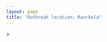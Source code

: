 ```yaml
---
layout: page
title: "Outbreak location: Raurkela"
---
```

<div id="mapid">
<script src="https://buda-magenta.github.io/hazard_map/load_map.js"></script>
><script>
var marker_outbreak = L.marker([22.214285, 84.872437],{"autoPan": true}).addTo(map); marker_outbreak.bindTooltip("Raurkela").openTooltip();

var circle_1 = L.circle([22.801519, 86.202958], {"pane": "markerPane", "color": "red", "fill": true, "fillOpacity": 0.2, "fillRule": "evenodd", "lineCap": "round", "lineJoin": "round", "opacity": 1.0, "radius": 318428, "stroke": true, "weight": 2}).addTo(map);
circle_1.bindTooltip("Jamshedpur<br>rank: 1<br>hazard index: 0.079607")

var circle_2 = L.circle([21.400000, 83.883333], {"pane": "markerPane", "color": "red", "fill": true, "fillOpacity": 0.2, "fillRule": "evenodd", "lineCap": "round", "lineJoin": "round", "opacity": 1.0, "radius": 284363, "stroke": true, "weight": 2}).addTo(map);
circle_2.bindTooltip("Sambalpur<br>rank: 2<br>hazard index: 0.071091")

var circle_3 = L.circle([20.266777, 85.843559], {"pane": "markerPane", "color": "red", "fill": true, "fillOpacity": 0.2, "fillRule": "evenodd", "lineCap": "round", "lineJoin": "round", "opacity": 1.0, "radius": 215543, "stroke": true, "weight": 2}).addTo(map);
circle_3.bindTooltip("Bhubaneswar<br>rank: 3<br>hazard index: 0.053886")

var circle_4 = L.circle([23.370035, 85.325013], {"pane": "markerPane", "color": "red", "fill": true, "fillOpacity": 0.2, "fillRule": "evenodd", "lineCap": "round", "lineJoin": "round", "opacity": 1.0, "radius": 141527, "stroke": true, "weight": 2}).addTo(map);
circle_4.bindTooltip("Ranchi<br>rank: 4<br>hazard index: 0.035382")

var circle_5 = L.circle([20.468600, 85.879200], {"pane": "markerPane", "color": "red", "fill": true, "fillOpacity": 0.2, "fillRule": "evenodd", "lineCap": "round", "lineJoin": "round", "opacity": 1.0, "radius": 83038, "stroke": true, "weight": 2}).addTo(map);
circle_5.bindTooltip("Cuttack<br>rank: 5<br>hazard index: 0.020760")

var circle_6 = L.circle([19.087076, 82.023572], {"pane": "markerPane", "color": "red", "fill": true, "fillOpacity": 0.2, "fillRule": "evenodd", "lineCap": "round", "lineJoin": "round", "opacity": 1.0, "radius": 58735, "stroke": true, "weight": 2}).addTo(map);
circle_6.bindTooltip("Jagdalpur<br>rank: 6<br>hazard index: 0.014684")

var circle_7 = L.circle([22.782355, 86.159003], {"pane": "markerPane", "color": "red", "fill": true, "fillOpacity": 0.2, "fillRule": "evenodd", "lineCap": "round", "lineJoin": "round", "opacity": 1.0, "radius": 45557, "stroke": true, "weight": 2}).addTo(map);
circle_7.bindTooltip("Adityapur<br>rank: 7<br>hazard index: 0.011389")

var circle_8 = L.circle([22.541418, 88.357691], {"pane": "markerPane", "color": "red", "fill": true, "fillOpacity": 0.2, "fillRule": "evenodd", "lineCap": "round", "lineJoin": "round", "opacity": 1.0, "radius": 38557, "stroke": true, "weight": 2}).addTo(map);
circle_8.bindTooltip("Kolkata<br>rank: 8<br>hazard index: 0.009639")

var circle_9 = L.circle([22.500000, 83.500000], {"pane": "markerPane", "color": "red", "fill": true, "fillOpacity": 0.2, "fillRule": "evenodd", "lineCap": "round", "lineJoin": "round", "opacity": 1.0, "radius": 35436, "stroke": true, "weight": 2}).addTo(map);
circle_9.bindTooltip("Raigarh<br>rank: 9<br>hazard index: 0.008859")

var circle_10 = L.circle([12.979120, 77.591300], {"pane": "markerPane", "color": "red", "fill": true, "fillOpacity": 0.2, "fillRule": "evenodd", "lineCap": "round", "lineJoin": "round", "opacity": 1.0, "radius": 33728, "stroke": true, "weight": 2}).addTo(map);
circle_10.bindTooltip("Bangalore<br>rank: 10<br>hazard index: 0.008432")

var circle_11 = L.circle([22.383333, 82.133333], {"pane": "markerPane", "color": "red", "fill": true, "fillOpacity": 0.2, "fillRule": "evenodd", "lineCap": "round", "lineJoin": "round", "opacity": 1.0, "radius": 33592, "stroke": true, "weight": 2}).addTo(map);
circle_11.bindTooltip("Bilaspur<br>rank: 11<br>hazard index: 0.008398")

var circle_12 = L.circle([19.807608, 85.825254], {"pane": "markerPane", "color": "red", "fill": true, "fillOpacity": 0.2, "fillRule": "evenodd", "lineCap": "round", "lineJoin": "round", "opacity": 1.0, "radius": 24813, "stroke": true, "weight": 2}).addTo(map);
circle_12.bindTooltip("Puri<br>rank: 12<br>hazard index: 0.006203")

var circle_13 = L.circle([23.122634, 83.198189], {"pane": "markerPane", "color": "red", "fill": true, "fillOpacity": 0.2, "fillRule": "evenodd", "lineCap": "round", "lineJoin": "round", "opacity": 1.0, "radius": 23277, "stroke": true, "weight": 2}).addTo(map);
circle_13.bindTooltip("Ambikapur<br>rank: 13<br>hazard index: 0.005819")

var circle_14 = L.circle([19.075990, 72.877393], {"pane": "markerPane", "color": "red", "fill": true, "fillOpacity": 0.2, "fillRule": "evenodd", "lineCap": "round", "lineJoin": "round", "opacity": 1.0, "radius": 15502, "stroke": true, "weight": 2}).addTo(map);
circle_14.bindTooltip("Mumbai<br>rank: 14<br>hazard index: 0.003876")

var circle_15 = L.circle([21.149813, 79.082056], {"pane": "markerPane", "color": "red", "fill": true, "fillOpacity": 0.2, "fillRule": "evenodd", "lineCap": "round", "lineJoin": "round", "opacity": 1.0, "radius": 13819, "stroke": true, "weight": 2}).addTo(map);
circle_15.bindTooltip("Nagpur<br>rank: 15<br>hazard index: 0.003455")

var circle_16 = L.circle([21.237947, 81.633683], {"pane": "markerPane", "color": "red", "fill": true, "fillOpacity": 0.2, "fillRule": "evenodd", "lineCap": "round", "lineJoin": "round", "opacity": 1.0, "radius": 13685, "stroke": true, "weight": 2}).addTo(map);
circle_16.bindTooltip("Raipur<br>rank: 16<br>hazard index: 0.003421")

var circle_17 = L.circle([23.795281, 86.430964], {"pane": "markerPane", "color": "red", "fill": true, "fillOpacity": 0.2, "fillRule": "evenodd", "lineCap": "round", "lineJoin": "round", "opacity": 1.0, "radius": 13144, "stroke": true, "weight": 2}).addTo(map);
circle_17.bindTooltip("Dhanbad<br>rank: 17<br>hazard index: 0.003286")

var circle_18 = L.circle([24.476642, 86.606732], {"pane": "markerPane", "color": "red", "fill": true, "fillOpacity": 0.2, "fillRule": "evenodd", "lineCap": "round", "lineJoin": "round", "opacity": 1.0, "radius": 12609, "stroke": true, "weight": 2}).addTo(map);
circle_18.bindTooltip("Deoghar<br>rank: 18<br>hazard index: 0.003152")

var circle_19 = L.circle([17.723128, 83.301284], {"pane": "markerPane", "color": "red", "fill": true, "fillOpacity": 0.2, "fillRule": "evenodd", "lineCap": "round", "lineJoin": "round", "opacity": 1.0, "radius": 10004, "stroke": true, "weight": 2}).addTo(map);
circle_19.bindTooltip("Visakhapatnam<br>rank: 19<br>hazard index: 0.002501")

var circle_20 = L.circle([21.934900, 86.732400], {"pane": "markerPane", "color": "red", "fill": true, "fillOpacity": 0.2, "fillRule": "evenodd", "lineCap": "round", "lineJoin": "round", "opacity": 1.0, "radius": 7698, "stroke": true, "weight": 2}).addTo(map);
circle_20.bindTooltip("Baripada<br>rank: 20<br>hazard index: 0.001925")

var circle_21 = L.circle([18.521428, 73.854454], {"pane": "markerPane", "color": "red", "fill": true, "fillOpacity": 0.2, "fillRule": "evenodd", "lineCap": "round", "lineJoin": "round", "opacity": 1.0, "radius": 7547, "stroke": true, "weight": 2}).addTo(map);
circle_21.bindTooltip("Pune<br>rank: 21<br>hazard index: 0.001887")

var circle_22 = L.circle([22.519770, 82.629515], {"pane": "markerPane", "color": "red", "fill": true, "fillOpacity": 0.2, "fillRule": "evenodd", "lineCap": "round", "lineJoin": "round", "opacity": 1.0, "radius": 7402, "stroke": true, "weight": 2}).addTo(map);
circle_22.bindTooltip("Korba<br>rank: 22<br>hazard index: 0.001851")

var circle_23 = L.circle([25.133173, 86.525040], {"pane": "markerPane", "color": "red", "fill": true, "fillOpacity": 0.2, "fillRule": "evenodd", "lineCap": "round", "lineJoin": "round", "opacity": 1.0, "radius": 6526, "stroke": true, "weight": 2}).addTo(map);
circle_23.bindTooltip("Kharagpur<br>rank: 23<br>hazard index: 0.001632")

var circle_24 = L.circle([16.508759, 80.618510], {"pane": "markerPane", "color": "red", "fill": true, "fillOpacity": 0.2, "fillRule": "evenodd", "lineCap": "round", "lineJoin": "round", "opacity": 1.0, "radius": 6060, "stroke": true, "weight": 2}).addTo(map);
circle_24.bindTooltip("Vijayawada<br>rank: 24<br>hazard index: 0.001515")

var circle_25 = L.circle([23.687130, 86.974659], {"pane": "markerPane", "color": "red", "fill": true, "fillOpacity": 0.2, "fillRule": "evenodd", "lineCap": "round", "lineJoin": "round", "opacity": 1.0, "radius": 4960, "stroke": true, "weight": 2}).addTo(map);
circle_25.bindTooltip("Asansol<br>rank: 25<br>hazard index: 0.001240")

var circle_26 = L.circle([28.651718, 77.221939], {"pane": "markerPane", "color": "red", "fill": true, "fillOpacity": 0.2, "fillRule": "evenodd", "lineCap": "round", "lineJoin": "round", "opacity": 1.0, "radius": 4798, "stroke": true, "weight": 2}).addTo(map);
circle_26.bindTooltip("Delhi<br>rank: 26<br>hazard index: 0.001200")

var circle_27 = L.circle([25.609324, 85.123525], {"pane": "markerPane", "color": "red", "fill": true, "fillOpacity": 0.2, "fillRule": "evenodd", "lineCap": "round", "lineJoin": "round", "opacity": 1.0, "radius": 4580, "stroke": true, "weight": 2}).addTo(map);
circle_27.bindTooltip("Patna<br>rank: 27<br>hazard index: 0.001145")

var circle_28 = L.circle([23.699128, 85.991069], {"pane": "markerPane", "color": "red", "fill": true, "fillOpacity": 0.2, "fillRule": "evenodd", "lineCap": "round", "lineJoin": "round", "opacity": 1.0, "radius": 4157, "stroke": true, "weight": 2}).addTo(map);
circle_28.bindTooltip("Bokaro<br>rank: 28<br>hazard index: 0.001039")

var circle_29 = L.circle([21.199035, 81.397955], {"pane": "markerPane", "color": "red", "fill": true, "fillOpacity": 0.2, "fillRule": "evenodd", "lineCap": "round", "lineJoin": "round", "opacity": 1.0, "radius": 3638, "stroke": true, "weight": 2}).addTo(map);
circle_29.bindTooltip("Durg<br>rank: 29<br>hazard index: 0.000910")

var circle_30 = L.circle([17.388786, 78.461065], {"pane": "markerPane", "color": "red", "fill": true, "fillOpacity": 0.2, "fillRule": "evenodd", "lineCap": "round", "lineJoin": "round", "opacity": 1.0, "radius": 3362, "stroke": true, "weight": 2}).addTo(map);
circle_30.bindTooltip("Hyderabad<br>rank: 30<br>hazard index: 0.000841")

var circle_31 = L.circle([19.309813, 84.797156], {"pane": "markerPane", "color": "red", "fill": true, "fillOpacity": 0.2, "fillRule": "evenodd", "lineCap": "round", "lineJoin": "round", "opacity": 1.0, "radius": 3168, "stroke": true, "weight": 2}).addTo(map);
circle_31.bindTooltip("Brahmapur<br>rank: 31<br>hazard index: 0.000792")

var circle_32 = L.circle([14.449372, 79.987376], {"pane": "markerPane", "color": "red", "fill": true, "fillOpacity": 0.2, "fillRule": "evenodd", "lineCap": "round", "lineJoin": "round", "opacity": 1.0, "radius": 2916, "stroke": true, "weight": 2}).addTo(map);
circle_32.bindTooltip("Nellore<br>rank: 32<br>hazard index: 0.000729")

var circle_33 = L.circle([23.332200, 86.361600], {"pane": "markerPane", "color": "red", "fill": true, "fillOpacity": 0.2, "fillRule": "evenodd", "lineCap": "round", "lineJoin": "round", "opacity": 1.0, "radius": 2837, "stroke": true, "weight": 2}).addTo(map);
circle_33.bindTooltip("Purulia<br>rank: 33<br>hazard index: 0.000709")

var circle_34 = L.circle([23.160894, 79.949770], {"pane": "markerPane", "color": "red", "fill": true, "fillOpacity": 0.2, "fillRule": "evenodd", "lineCap": "round", "lineJoin": "round", "opacity": 1.0, "radius": 2722, "stroke": true, "weight": 2}).addTo(map);
circle_34.bindTooltip("Jabalpur<br>rank: 34<br>hazard index: 0.000681")

var circle_35 = L.circle([18.793568, 80.815939], {"pane": "markerPane", "color": "red", "fill": true, "fillOpacity": 0.2, "fillRule": "evenodd", "lineCap": "round", "lineJoin": "round", "opacity": 1.0, "radius": 2387, "stroke": true, "weight": 2}).addTo(map);
circle_35.bindTooltip("Bijapur<br>rank: 35<br>hazard index: 0.000597")

var circle_36 = L.circle([19.194329, 72.970178], {"pane": "markerPane", "color": "red", "fill": true, "fillOpacity": 0.2, "fillRule": "evenodd", "lineCap": "round", "lineJoin": "round", "opacity": 1.0, "radius": 2227, "stroke": true, "weight": 2}).addTo(map);
circle_36.bindTooltip("Thane<br>rank: 36<br>hazard index: 0.000557")

var circle_37 = L.circle([18.112082, 83.405220], {"pane": "markerPane", "color": "red", "fill": true, "fillOpacity": 0.2, "fillRule": "evenodd", "lineCap": "round", "lineJoin": "round", "opacity": 1.0, "radius": 2108, "stroke": true, "weight": 2}).addTo(map);
circle_37.bindTooltip("Vizianagaram<br>rank: 37<br>hazard index: 0.000527")

var circle_38 = L.circle([17.005045, 81.780473], {"pane": "markerPane", "color": "red", "fill": true, "fillOpacity": 0.2, "fillRule": "evenodd", "lineCap": "round", "lineJoin": "round", "opacity": 1.0, "radius": 1988, "stroke": true, "weight": 2}).addTo(map);
circle_38.bindTooltip("Rajahmundry<br>rank: 38<br>hazard index: 0.000497")

var circle_39 = L.circle([11.001812, 76.962842], {"pane": "markerPane", "color": "red", "fill": true, "fillOpacity": 0.2, "fillRule": "evenodd", "lineCap": "round", "lineJoin": "round", "opacity": 1.0, "radius": 1842, "stroke": true, "weight": 2}).addTo(map);
circle_39.bindTooltip("Coimbatore<br>rank: 39<br>hazard index: 0.000461")

var circle_40 = L.circle([20.011247, 73.790236], {"pane": "markerPane", "color": "red", "fill": true, "fillOpacity": 0.2, "fillRule": "evenodd", "lineCap": "round", "lineJoin": "round", "opacity": 1.0, "radius": 1762, "stroke": true, "weight": 2}).addTo(map);
circle_40.bindTooltip("Nashik<br>rank: 40<br>hazard index: 0.000441")

var circle_41 = L.circle([13.083694, 80.270186], {"pane": "markerPane", "color": "red", "fill": true, "fillOpacity": 0.2, "fillRule": "evenodd", "lineCap": "round", "lineJoin": "round", "opacity": 1.0, "radius": 1712, "stroke": true, "weight": 2}).addTo(map);
circle_41.bindTooltip("Chennai<br>rank: 41<br>hazard index: 0.000428")

var circle_42 = L.circle([20.761862, 77.192172], {"pane": "markerPane", "color": "red", "fill": true, "fillOpacity": 0.2, "fillRule": "evenodd", "lineCap": "round", "lineJoin": "round", "opacity": 1.0, "radius": 1654, "stroke": true, "weight": 2}).addTo(map);
circle_42.bindTooltip("Akola<br>rank: 42<br>hazard index: 0.000414")

var circle_43 = L.circle([12.305183, 76.655361], {"pane": "markerPane", "color": "red", "fill": true, "fillOpacity": 0.2, "fillRule": "evenodd", "lineCap": "round", "lineJoin": "round", "opacity": 1.0, "radius": 1585, "stroke": true, "weight": 2}).addTo(map);
circle_43.bindTooltip("Mysore<br>rank: 43<br>hazard index: 0.000396")

var circle_44 = L.circle([24.796436, 85.007956], {"pane": "markerPane", "color": "red", "fill": true, "fillOpacity": 0.2, "fillRule": "evenodd", "lineCap": "round", "lineJoin": "round", "opacity": 1.0, "radius": 1520, "stroke": true, "weight": 2}).addTo(map);
circle_44.bindTooltip("Gaya<br>rank: 44<br>hazard index: 0.000380")

var circle_45 = L.circle([11.664300, 78.146000], {"pane": "markerPane", "color": "red", "fill": true, "fillOpacity": 0.2, "fillRule": "evenodd", "lineCap": "round", "lineJoin": "round", "opacity": 1.0, "radius": 1442, "stroke": true, "weight": 2}).addTo(map);
circle_45.bindTooltip("Salem<br>rank: 45<br>hazard index: 0.000361")

var circle_46 = L.circle([21.500000, 86.750000], {"pane": "markerPane", "color": "red", "fill": true, "fillOpacity": 0.2, "fillRule": "evenodd", "lineCap": "round", "lineJoin": "round", "opacity": 1.0, "radius": 1279, "stroke": true, "weight": 2}).addTo(map);
circle_46.bindTooltip("Baleshwar<br>rank: 46<br>hazard index: 0.000320")

var circle_47 = L.circle([21.063329, 86.505373], {"pane": "markerPane", "color": "red", "fill": true, "fillOpacity": 0.2, "fillRule": "evenodd", "lineCap": "round", "lineJoin": "round", "opacity": 1.0, "radius": 1194, "stroke": true, "weight": 2}).addTo(map);
circle_47.bindTooltip("Bhadrak<br>rank: 47<br>hazard index: 0.000299")

var circle_48 = L.circle([13.631637, 79.423171], {"pane": "markerPane", "color": "red", "fill": true, "fillOpacity": 0.2, "fillRule": "evenodd", "lineCap": "round", "lineJoin": "round", "opacity": 1.0, "radius": 1146, "stroke": true, "weight": 2}).addTo(map);
circle_48.bindTooltip("Tirupati<br>rank: 48<br>hazard index: 0.000287")

var circle_49 = L.circle([22.591260, 88.390964], {"pane": "markerPane", "color": "red", "fill": true, "fillOpacity": 0.2, "fillRule": "evenodd", "lineCap": "round", "lineJoin": "round", "opacity": 1.0, "radius": 1128, "stroke": true, "weight": 2}).addTo(map);
circle_49.bindTooltip("Bidhan Nagar<br>rank: 49<br>hazard index: 0.000282")

var circle_50 = L.circle([21.200996, 81.335426], {"pane": "markerPane", "color": "red", "fill": true, "fillOpacity": 0.2, "fillRule": "evenodd", "lineCap": "round", "lineJoin": "round", "opacity": 1.0, "radius": 1114, "stroke": true, "weight": 2}).addTo(map);
circle_50.bindTooltip("Bhilai Nagar<br>rank: 50<br>hazard index: 0.000279")

var circle_51 = L.circle([25.335649, 83.007629], {"pane": "markerPane", "color": "red", "fill": true, "fillOpacity": 0.2, "fillRule": "evenodd", "lineCap": "round", "lineJoin": "round", "opacity": 1.0, "radius": 1064, "stroke": true, "weight": 2}).addTo(map);
circle_51.bindTooltip("Varanasi<br>rank: 51<br>hazard index: 0.000266")

var circle_52 = L.circle([20.843512, 75.525927], {"pane": "markerPane", "color": "red", "fill": true, "fillOpacity": 0.2, "fillRule": "evenodd", "lineCap": "round", "lineJoin": "round", "opacity": 1.0, "radius": 1059, "stroke": true, "weight": 2}).addTo(map);
circle_52.bindTooltip("Jalgaon<br>rank: 52<br>hazard index: 0.000265")

var circle_53 = L.circle([23.021624, 72.579707], {"pane": "markerPane", "color": "red", "fill": true, "fillOpacity": 0.2, "fillRule": "evenodd", "lineCap": "round", "lineJoin": "round", "opacity": 1.0, "radius": 948, "stroke": true, "weight": 2}).addTo(map);
circle_53.bindTooltip("Ahmedabad<br>rank: 53<br>hazard index: 0.000237")

var circle_54 = L.circle([23.967515, 85.438846], {"pane": "markerPane", "color": "red", "fill": true, "fillOpacity": 0.2, "fillRule": "evenodd", "lineCap": "round", "lineJoin": "round", "opacity": 1.0, "radius": 873, "stroke": true, "weight": 2}).addTo(map);
circle_54.bindTooltip("Hazaribagh<br>rank: 54<br>hazard index: 0.000218")

var circle_55 = L.circle([13.340077, 77.100621], {"pane": "markerPane", "color": "red", "fill": true, "fillOpacity": 0.2, "fillRule": "evenodd", "lineCap": "round", "lineJoin": "round", "opacity": 1.0, "radius": 861, "stroke": true, "weight": 2}).addTo(map);
circle_55.bindTooltip("Tumkur<br>rank: 55<br>hazard index: 0.000215")

var circle_56 = L.circle([19.250000, 74.750000], {"pane": "markerPane", "color": "red", "fill": true, "fillOpacity": 0.2, "fillRule": "evenodd", "lineCap": "round", "lineJoin": "round", "opacity": 1.0, "radius": 848, "stroke": true, "weight": 2}).addTo(map);
circle_56.bindTooltip("Ahmadnagar<br>rank: 56<br>hazard index: 0.000212")

var circle_57 = L.circle([18.320022, 83.916077], {"pane": "markerPane", "color": "red", "fill": true, "fillOpacity": 0.2, "fillRule": "evenodd", "lineCap": "round", "lineJoin": "round", "opacity": 1.0, "radius": 822, "stroke": true, "weight": 2}).addTo(map);
circle_57.bindTooltip("Srikakulam<br>rank: 57<br>hazard index: 0.000206")

var circle_58 = L.circle([21.145629, 80.268387], {"pane": "markerPane", "color": "red", "fill": true, "fillOpacity": 0.2, "fillRule": "evenodd", "lineCap": "round", "lineJoin": "round", "opacity": 1.0, "radius": 786, "stroke": true, "weight": 2}).addTo(map);
circle_58.bindTooltip("Gondiya<br>rank: 58<br>hazard index: 0.000197")

var circle_59 = L.circle([25.572433, 83.609605], {"pane": "markerPane", "color": "red", "fill": true, "fillOpacity": 0.2, "fillRule": "evenodd", "lineCap": "round", "lineJoin": "round", "opacity": 1.0, "radius": 781, "stroke": true, "weight": 2}).addTo(map);
circle_59.bindTooltip("Medinipur<br>rank: 59<br>hazard index: 0.000195")

var circle_60 = L.circle([23.250000, 87.750000], {"pane": "markerPane", "color": "red", "fill": true, "fillOpacity": 0.2, "fillRule": "evenodd", "lineCap": "round", "lineJoin": "round", "opacity": 1.0, "radius": 777, "stroke": true, "weight": 2}).addTo(map);
circle_60.bindTooltip("Barddhaman<br>rank: 60<br>hazard index: 0.000194")

var circle_61 = L.circle([21.170200, 72.831100], {"pane": "markerPane", "color": "red", "fill": true, "fillOpacity": 0.2, "fillRule": "evenodd", "lineCap": "round", "lineJoin": "round", "opacity": 1.0, "radius": 761, "stroke": true, "weight": 2}).addTo(map);
circle_61.bindTooltip("Surat<br>rank: 61<br>hazard index: 0.000190")

var circle_62 = L.circle([20.993276, 75.839983], {"pane": "markerPane", "color": "red", "fill": true, "fillOpacity": 0.2, "fillRule": "evenodd", "lineCap": "round", "lineJoin": "round", "opacity": 1.0, "radius": 739, "stroke": true, "weight": 2}).addTo(map);
circle_62.bindTooltip("Bhusawal<br>rank: 62<br>hazard index: 0.000185")

var circle_63 = L.circle([20.972740, 80.691555], {"pane": "markerPane", "color": "red", "fill": true, "fillOpacity": 0.2, "fillRule": "evenodd", "lineCap": "round", "lineJoin": "round", "opacity": 1.0, "radius": 724, "stroke": true, "weight": 2}).addTo(map);
circle_63.bindTooltip("Rajnandgaon<br>rank: 63<br>hazard index: 0.000181")

var circle_64 = L.circle([24.900100, 84.018211], {"pane": "markerPane", "color": "red", "fill": true, "fillOpacity": 0.2, "fillRule": "evenodd", "lineCap": "round", "lineJoin": "round", "opacity": 1.0, "radius": 696, "stroke": true, "weight": 2}).addTo(map);
circle_64.bindTooltip("Sasaram<br>rank: 64<br>hazard index: 0.000174")

var circle_65 = L.circle([25.286698, 87.132254], {"pane": "markerPane", "color": "red", "fill": true, "fillOpacity": 0.2, "fillRule": "evenodd", "lineCap": "round", "lineJoin": "round", "opacity": 1.0, "radius": 681, "stroke": true, "weight": 2}).addTo(map);
circle_65.bindTooltip("Bhagalpur<br>rank: 65<br>hazard index: 0.000170")

var circle_66 = L.circle([23.131954, 87.207397], {"pane": "markerPane", "color": "red", "fill": true, "fillOpacity": 0.2, "fillRule": "evenodd", "lineCap": "round", "lineJoin": "round", "opacity": 1.0, "radius": 637, "stroke": true, "weight": 2}).addTo(map);
circle_66.bindTooltip("Bankura<br>rank: 66<br>hazard index: 0.000159")

var circle_67 = L.circle([23.258486, 77.401989], {"pane": "markerPane", "color": "red", "fill": true, "fillOpacity": 0.2, "fillRule": "evenodd", "lineCap": "round", "lineJoin": "round", "opacity": 1.0, "radius": 631, "stroke": true, "weight": 2}).addTo(map);
circle_67.bindTooltip("Bhopal<br>rank: 67<br>hazard index: 0.000158")

var circle_68 = L.circle([28.651718, 77.221939], {"pane": "markerPane", "color": "red", "fill": true, "fillOpacity": 0.2, "fillRule": "evenodd", "lineCap": "round", "lineJoin": "round", "opacity": 1.0, "radius": 630, "stroke": true, "weight": 2}).addTo(map);
circle_68.bindTooltip("Dehri<br>rank: 68<br>hazard index: 0.000158")

var circle_69 = L.circle([21.735348, 81.944459], {"pane": "markerPane", "color": "red", "fill": true, "fillOpacity": 0.2, "fillRule": "evenodd", "lineCap": "round", "lineJoin": "round", "opacity": 1.0, "radius": 626, "stroke": true, "weight": 2}).addTo(map);
circle_69.bindTooltip("Bhatpara<br>rank: 69<br>hazard index: 0.000157")

var circle_70 = L.circle([23.730215, 86.839671], {"pane": "markerPane", "color": "red", "fill": true, "fillOpacity": 0.2, "fillRule": "evenodd", "lineCap": "round", "lineJoin": "round", "opacity": 1.0, "radius": 613, "stroke": true, "weight": 2}).addTo(map);
circle_70.bindTooltip("Kulti<br>rank: 70<br>hazard index: 0.000153")

var circle_71 = L.circle([13.160105, 79.155551], {"pane": "markerPane", "color": "red", "fill": true, "fillOpacity": 0.2, "fillRule": "evenodd", "lineCap": "round", "lineJoin": "round", "opacity": 1.0, "radius": 611, "stroke": true, "weight": 2}).addTo(map);
circle_71.bindTooltip("Chittoor<br>rank: 71<br>hazard index: 0.000153")

var circle_72 = L.circle([26.148658, 85.340013], {"pane": "markerPane", "color": "red", "fill": true, "fillOpacity": 0.2, "fillRule": "evenodd", "lineCap": "round", "lineJoin": "round", "opacity": 1.0, "radius": 602, "stroke": true, "weight": 2}).addTo(map);
circle_72.bindTooltip("Muzaffarpur<br>rank: 72<br>hazard index: 0.000151")

var circle_73 = L.circle([22.472223, 88.093845], {"pane": "markerPane", "color": "red", "fill": true, "fillOpacity": 0.2, "fillRule": "evenodd", "lineCap": "round", "lineJoin": "round", "opacity": 1.0, "radius": 564, "stroke": true, "weight": 2}).addTo(map);
circle_73.bindTooltip("Uluberia<br>rank: 73<br>hazard index: 0.000141")

var circle_74 = L.circle([26.716413, 88.430992], {"pane": "markerPane", "color": "red", "fill": true, "fillOpacity": 0.2, "fillRule": "evenodd", "lineCap": "round", "lineJoin": "round", "opacity": 1.0, "radius": 559, "stroke": true, "weight": 2}).addTo(map);
circle_74.bindTooltip("Siliguri<br>rank: 74<br>hazard index: 0.000140")

var circle_75 = L.circle([26.083143, 86.032571], {"pane": "markerPane", "color": "red", "fill": true, "fillOpacity": 0.2, "fillRule": "evenodd", "lineCap": "round", "lineJoin": "round", "opacity": 1.0, "radius": 549, "stroke": true, "weight": 2}).addTo(map);
circle_75.bindTooltip("Darbhanga<br>rank: 75<br>hazard index: 0.000137")

var circle_76 = L.circle([24.197443, 82.666145], {"pane": "markerPane", "color": "red", "fill": true, "fillOpacity": 0.2, "fillRule": "evenodd", "lineCap": "round", "lineJoin": "round", "opacity": 1.0, "radius": 518, "stroke": true, "weight": 2}).addTo(map);
circle_76.bindTooltip("Singrauli<br>rank: 76<br>hazard index: 0.000130")

var circle_77 = L.circle([26.460914, 80.321759], {"pane": "markerPane", "color": "red", "fill": true, "fillOpacity": 0.2, "fillRule": "evenodd", "lineCap": "round", "lineJoin": "round", "opacity": 1.0, "radius": 464, "stroke": true, "weight": 2}).addTo(map);
circle_77.bindTooltip("Kanpur<br>rank: 77<br>hazard index: 0.000116")

var circle_78 = L.circle([22.890183, 88.426939], {"pane": "markerPane", "color": "red", "fill": true, "fillOpacity": 0.2, "fillRule": "evenodd", "lineCap": "round", "lineJoin": "round", "opacity": 1.0, "radius": 440, "stroke": true, "weight": 2}).addTo(map);
circle_78.bindTooltip("Naihati<br>rank: 78<br>hazard index: 0.000110")

var circle_79 = L.circle([12.955100, 78.269900], {"pane": "markerPane", "color": "red", "fill": true, "fillOpacity": 0.2, "fillRule": "evenodd", "lineCap": "round", "lineJoin": "round", "opacity": 1.0, "radius": 428, "stroke": true, "weight": 2}).addTo(map);
circle_79.bindTooltip("Robertson Pet<br>rank: 79<br>hazard index: 0.000107")

var circle_80 = L.circle([21.154541, 77.644296], {"pane": "markerPane", "color": "red", "fill": true, "fillOpacity": 0.2, "fillRule": "evenodd", "lineCap": "round", "lineJoin": "round", "opacity": 1.0, "radius": 411, "stroke": true, "weight": 2}).addTo(map);
circle_80.bindTooltip("Amravati<br>rank: 80<br>hazard index: 0.000103")

var circle_81 = L.circle([23.535048, 87.338043], {"pane": "markerPane", "color": "red", "fill": true, "fillOpacity": 0.2, "fillRule": "evenodd", "lineCap": "round", "lineJoin": "round", "opacity": 1.0, "radius": 395, "stroke": true, "weight": 2}).addTo(map);
circle_81.bindTooltip("Durgapur<br>rank: 81<br>hazard index: 0.000099")

var circle_82 = L.circle([20.825623, 78.613146], {"pane": "markerPane", "color": "red", "fill": true, "fillOpacity": 0.2, "fillRule": "evenodd", "lineCap": "round", "lineJoin": "round", "opacity": 1.0, "radius": 385, "stroke": true, "weight": 2}).addTo(map);
circle_82.bindTooltip("Wardha<br>rank: 82<br>hazard index: 0.000096")

var circle_83 = L.circle([16.676135, 81.170868], {"pane": "markerPane", "color": "red", "fill": true, "fillOpacity": 0.2, "fillRule": "evenodd", "lineCap": "round", "lineJoin": "round", "opacity": 1.0, "radius": 383, "stroke": true, "weight": 2}).addTo(map);
circle_83.bindTooltip("Eluru<br>rank: 83<br>hazard index: 0.000096")

var circle_84 = L.circle([25.196826, 76.000893], {"pane": "markerPane", "color": "red", "fill": true, "fillOpacity": 0.2, "fillRule": "evenodd", "lineCap": "round", "lineJoin": "round", "opacity": 1.0, "radius": 377, "stroke": true, "weight": 2}).addTo(map);
circle_84.bindTooltip("Kota<br>rank: 84<br>hazard index: 0.000094")

var circle_85 = L.circle([15.507554, 80.060800], {"pane": "markerPane", "color": "red", "fill": true, "fillOpacity": 0.2, "fillRule": "evenodd", "lineCap": "round", "lineJoin": "round", "opacity": 1.0, "radius": 363, "stroke": true, "weight": 2}).addTo(map);
circle_85.bindTooltip("Ongole<br>rank: 85<br>hazard index: 0.000091")

var circle_86 = L.circle([30.909016, 75.851601], {"pane": "markerPane", "color": "red", "fill": true, "fillOpacity": 0.2, "fillRule": "evenodd", "lineCap": "round", "lineJoin": "round", "opacity": 1.0, "radius": 352, "stroke": true, "weight": 2}).addTo(map);
circle_86.bindTooltip("Ludhiana<br>rank: 86<br>hazard index: 0.000088")

var circle_87 = L.circle([25.773344, 84.784977], {"pane": "markerPane", "color": "red", "fill": true, "fillOpacity": 0.2, "fillRule": "evenodd", "lineCap": "round", "lineJoin": "round", "opacity": 1.0, "radius": 345, "stroke": true, "weight": 2}).addTo(map);
circle_87.bindTooltip("Chapra<br>rank: 87<br>hazard index: 0.000086")

var circle_88 = L.circle([16.291519, 80.454159], {"pane": "markerPane", "color": "red", "fill": true, "fillOpacity": 0.2, "fillRule": "evenodd", "lineCap": "round", "lineJoin": "round", "opacity": 1.0, "radius": 343, "stroke": true, "weight": 2}).addTo(map);
circle_88.bindTooltip("Guntur<br>rank: 88<br>hazard index: 0.000086")

var circle_89 = L.circle([16.432998, 80.993715], {"pane": "markerPane", "color": "red", "fill": true, "fillOpacity": 0.2, "fillRule": "evenodd", "lineCap": "round", "lineJoin": "round", "opacity": 1.0, "radius": 342, "stroke": true, "weight": 2}).addTo(map);
circle_89.bindTooltip("Gudivada<br>rank: 89<br>hazard index: 0.000086")

var circle_90 = L.circle([22.695034, 88.377060], {"pane": "markerPane", "color": "red", "fill": true, "fillOpacity": 0.2, "fillRule": "evenodd", "lineCap": "round", "lineJoin": "round", "opacity": 1.0, "radius": 337, "stroke": true, "weight": 2}).addTo(map);
circle_90.bindTooltip("Panihati<br>rank: 90<br>hazard index: 0.000084")

var circle_91 = L.circle([20.030976, 79.358139], {"pane": "markerPane", "color": "red", "fill": true, "fillOpacity": 0.2, "fillRule": "evenodd", "lineCap": "round", "lineJoin": "round", "opacity": 1.0, "radius": 324, "stroke": true, "weight": 2}).addTo(map);
circle_91.bindTooltip("Chandrapur<br>rank: 91<br>hazard index: 0.000081")

var circle_92 = L.circle([18.627929, 73.800983], {"pane": "markerPane", "color": "red", "fill": true, "fillOpacity": 0.2, "fillRule": "evenodd", "lineCap": "round", "lineJoin": "round", "opacity": 1.0, "radius": 298, "stroke": true, "weight": 2}).addTo(map);
circle_92.bindTooltip("Pimpri Chinchwad<br>rank: 92<br>hazard index: 0.000075")

var circle_93 = L.circle([12.732884, 77.830948], {"pane": "markerPane", "color": "red", "fill": true, "fillOpacity": 0.2, "fillRule": "evenodd", "lineCap": "round", "lineJoin": "round", "opacity": 1.0, "radius": 287, "stroke": true, "weight": 2}).addTo(map);
circle_93.bindTooltip("Hosur<br>rank: 93<br>hazard index: 0.000072")

var circle_94 = L.circle([22.297314, 73.194257], {"pane": "markerPane", "color": "red", "fill": true, "fillOpacity": 0.2, "fillRule": "evenodd", "lineCap": "round", "lineJoin": "round", "opacity": 1.0, "radius": 283, "stroke": true, "weight": 2}).addTo(map);
circle_94.bindTooltip("Vadodara<br>rank: 94<br>hazard index: 0.000071")

var circle_95 = L.circle([24.500000, 81.000000], {"pane": "markerPane", "color": "red", "fill": true, "fillOpacity": 0.2, "fillRule": "evenodd", "lineCap": "round", "lineJoin": "round", "opacity": 1.0, "radius": 281, "stroke": true, "weight": 2}).addTo(map);
circle_95.bindTooltip("Satna<br>rank: 95<br>hazard index: 0.000070")

var circle_96 = L.circle([24.965712, 88.127778], {"pane": "markerPane", "color": "red", "fill": true, "fillOpacity": 0.2, "fillRule": "evenodd", "lineCap": "round", "lineJoin": "round", "opacity": 1.0, "radius": 275, "stroke": true, "weight": 2}).addTo(map);
circle_96.bindTooltip("English Bazar<br>rank: 96<br>hazard index: 0.000069")

var circle_97 = L.circle([22.670728, 88.376342], {"pane": "markerPane", "color": "red", "fill": true, "fillOpacity": 0.2, "fillRule": "evenodd", "lineCap": "round", "lineJoin": "round", "opacity": 1.0, "radius": 274, "stroke": true, "weight": 2}).addTo(map);
circle_97.bindTooltip("Kamarhati<br>rank: 97<br>hazard index: 0.000069")

var circle_98 = L.circle([11.369204, 77.676627], {"pane": "markerPane", "color": "red", "fill": true, "fillOpacity": 0.2, "fillRule": "evenodd", "lineCap": "round", "lineJoin": "round", "opacity": 1.0, "radius": 272, "stroke": true, "weight": 2}).addTo(map);
circle_98.bindTooltip("Erode<br>rank: 98<br>hazard index: 0.000068")

var circle_99 = L.circle([26.180598, 91.753943], {"pane": "markerPane", "color": "red", "fill": true, "fillOpacity": 0.2, "fillRule": "evenodd", "lineCap": "round", "lineJoin": "round", "opacity": 1.0, "radius": 270, "stroke": true, "weight": 2}).addTo(map);
circle_99.bindTooltip("Guwahati<br>rank: 99<br>hazard index: 0.000068")

var circle_100 = L.circle([16.181939, 81.135130], {"pane": "markerPane", "color": "red", "fill": true, "fillOpacity": 0.2, "fillRule": "evenodd", "lineCap": "round", "lineJoin": "round", "opacity": 1.0, "radius": 254, "stroke": true, "weight": 2}).addTo(map);
circle_100.bindTooltip("Machilipatnam<br>rank: 100<br>hazard index: 0.000064")
</script>
</div>